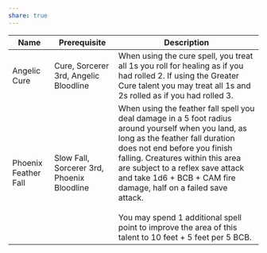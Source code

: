 ```yaml
---
share: true
---
```

| Name                 | Prerequisite                               | Description                                                                                                                                                                                                                                                                                                                                                                                                                         |
| -------------------- | ------------------------------------------ | ----------------------------------------------------------------------------------------------------------------------------------------------------------------------------------------------------------------------------------------------------------------------------------------------------------------------------------------------------------------------------------------------------------------------------------- |
| Angelic Cure         | Cure, Sorcerer 3rd, Angelic Bloodline      | When using the cure spell, you treat all 1s you roll for healing as if you had rolled 2. If using the Greater Cure talent you may treat all 1s and 2s rolled as if you had rolled 3.                                                                                                                                                                                                                                                |
| Phoenix Feather Fall | Slow Fall, Sorcerer 3rd, Phoenix Bloodline | When using the feather fall spell you deal damage in a 5 foot radius around yourself when you land, as long as the feather fall duration does not end before you finish falling. Creatures within this area are subject to a reflex save attack and take 1d6 + BCB + CAM fire damage, half on a failed save attack.<br><br>You may spend 1 additional spell point to improve the area of this talent to 10 feet + 5 feet per 5 BCB. |
